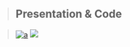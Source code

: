 > ## Presentation & Code


> [![a](https://img.shields.io/badge/Source%20Code-%20%20View%20%20-yellow??style=flat?labelColor=lightyellow&logo=Jupyter)](https://colab.research.google.com/drive/1pg-HTBORlblYRobefPKJ6V7VFVOLkSZ6?usp=sharing) [![](https://img.shields.io/badge/.iPynb-Download-darkgreen?style=flat&logo=Jupyter)](https://github.com/its51/EDA/blob/main/EDA_%26_Statistical_analysis(wine_quality_dataset).ipynb)

